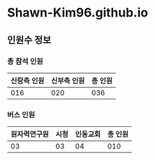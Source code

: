 
# Shawn-Kim96.github.io

## 인원수 정보
### 총 참석 인원

|신랑측 인원|신부측 인원|총 인원|
|---|---|---|
|016|020|036|
    


### 버스 인원

|원자력연구원|시청|인동교회|총 인원|
|---|---|---|---|
|03|03|04|010|
    

    